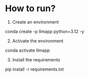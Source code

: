 # How to run? 

1. Create an environment

conda create -p llmapp python=3.12 -y

2. Activate the environment 

conda activate llmapp

3. Install the requirements

pip install -r requirements.txt
